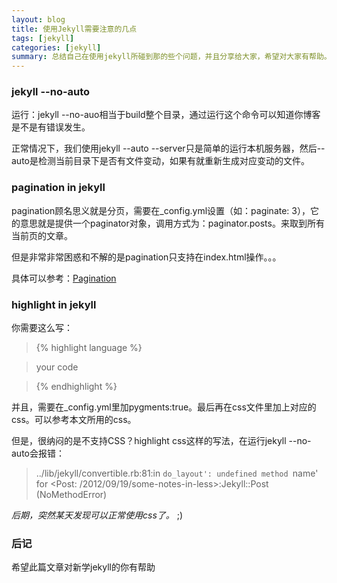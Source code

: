```yaml
---
layout: blog
title: 使用Jekyll需要注意的几点
tags: [jekyll]
categories: [jekyll]
summary: 总结自己在使用jekyll所碰到那的些个问题，并且分享给大家，希望对大家有帮助。
---
```

### jekyll --no-auto
运行：jekyll --no-auo相当于build整个目录，通过运行这个命令可以知道你博客是不是有错误发生。

正常情况下，我们使用jekyll --auto --server只是简单的运行本机服务器，然后--auto是检测当前目录下是否有文件变动，如果有就重新生成对应变动的文件。

### pagination in jekyll
pagination顾名思义就是分页，需要在_config.yml设置（如：paginate: 3），它的意思就是提供一个paginator对象，调用方式为：paginator.posts。来取到所有当前页的文章。

但是非常非常困惑和不解的是pagination只支持在index.html操作。。。

具体可以参考：<a href="https://github.com/mojombo/jekyll/wiki/Pagination" target="_blank">Pagination</a>

### highlight in jekyll
你需要这么写：

> {&#37; highlight language %}

> your code

> {&#37; endhighlight %}

并且，需要在_config.yml里加pygments:true。最后再在css文件里加上对应的css。可以参考本文所用的css。

但是，很纳闷的是不支持CSS？highlight css这样的写法，在运行jekyll --no-auto会报错：
> ../lib/jekyll/convertible.rb:81:in `do_layout': undefined method `name' for <Post: /2012/09/19/some-notes-in-less>:Jekyll::Post (NoMethodError)

*后期，突然某天发现可以正常使用css了。* ;)

### 后记
希望此篇文章对新学jekyll的你有帮助
